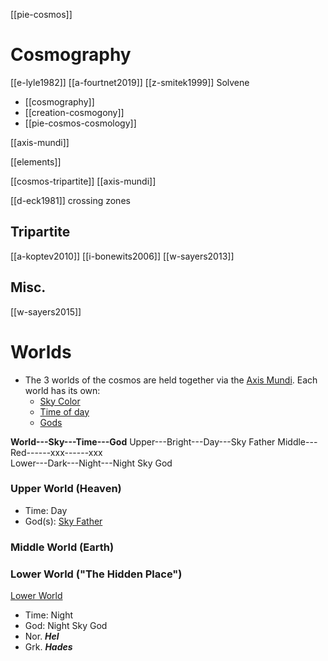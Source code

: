 [[pie-cosmos]]
# Cosmography
[[e-lyle1982]]
[[a-fourtnet2019]]
[[z-smitek1999]] Solvene

- [[cosmography]]
- [[creation-cosmogony]]
- [[pie-cosmos-cosmology]]


[[axis-mundi]]

[[elements]]


[[cosmos-tripartite]]
[[axis-mundi]]


[[d-eck1981]] crossing zones


## Tripartite
[[a-koptev2010]]
[[i-bonewits2006]]
[[w-sayers2013]]


## Misc.
[[w-sayers2015]]

# Worlds
- The 3 worlds of the cosmos are held together via the [Axis Mundi](axis-mundi.md). Each world has its own:
	-  [Sky Color](sky-color)
	-  [Time of day](24h.md)
	-  [Gods](pie-deities.md)

**World---Sky---Time---God**
    Upper---Bright---Day---Sky Father
	Middle---Red------xxx------xxx				
	Lower---Dark---Night---Night Sky God


### Upper World (Heaven)
- Time: Day
- God(s): [Sky Father](pie-sky-father.md)
### Middle World (Earth)
### Lower World ("The Hidden Place")
[Lower World](world-lower.md)
- Time: Night
- God: Night Sky God
- Nor. ***Hel***
- Grk. ***Hades***